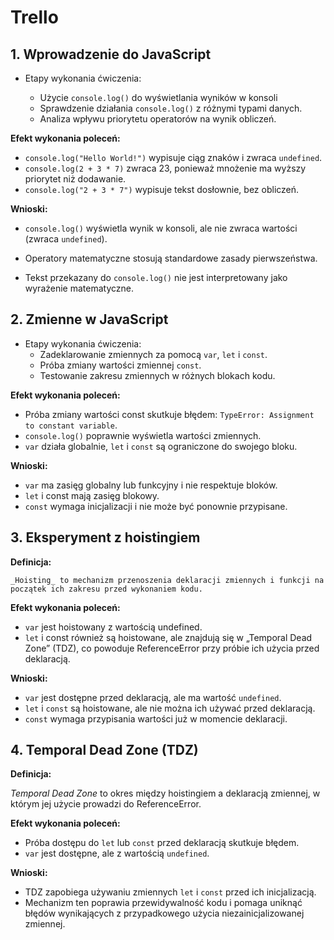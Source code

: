 # Trello

## 1. Wprowadzenie do JavaScript

- Etapy wykonania ćwiczenia:

    - Użycie `console.log()` do wyświetlania wyników w konsoli
    - Sprawdzenie działania `console.log()` z różnymi typami danych.
    - Analiza wpływu priorytetu operatorów na wynik obliczeń.

**Efekt wykonania poleceń:**

- `console.log("Hello World!")` wypisuje ciąg znaków i zwraca `undefined`.
- `console.log(2 + 3 * 7)` zwraca 23, ponieważ mnożenie ma wyższy priorytet niż dodawanie.
- `console.log("2 + 3 * 7")` wypisuje tekst dosłownie, bez obliczeń.

**Wnioski:**

- `console.log()` wyświetla wynik w konsoli, ale nie zwraca wartości (zwraca `undefined`).
- Operatory matematyczne stosują standardowe zasady pierwszeństwa.

- Tekst przekazany do `console.log()` nie jest interpretowany jako wyrażenie matematyczne.

## 2. Zmienne w JavaScript

- Etapy wykonania ćwiczenia:
    - Zadeklarowanie zmiennych za pomocą `var`, `let` i `const`.
    - Próba zmiany wartości zmiennej `const`.
    - Testowanie zakresu zmiennych w różnych blokach kodu.

**Efekt wykonania poleceń:**

- Próba zmiany wartości const skutkuje błędem: `TypeError: Assignment to constant variable`.
- `console.log()` poprawnie wyświetla wartości zmiennych.
- `var` działa globalnie, `let` i `const` są ograniczone do swojego bloku.

**Wnioski:**

- `var` ma zasięg globalny lub funkcyjny i nie respektuje bloków.
- `let` i const mają zasięg blokowy.
- `const` wymaga inicjalizacji i nie może być ponownie przypisane.

## 3. Eksperyment z hoistingiem

**Definicja:**

    _Hoisting_ to mechanizm przenoszenia deklaracji zmiennych i funkcji na początek ich zakresu przed wykonaniem kodu.

**Efekt wykonania poleceń:**

- `var` jest hoistowany z wartością undefined.
- `let` i const również są hoistowane, ale znajdują się w „Temporal Dead Zone” (TDZ), co powoduje ReferenceError przy próbie ich użycia przed deklaracją.

**Wnioski:**

- `var` jest dostępne przed deklaracją, ale ma wartość `undefined`.
- `let` i `const` są hoistowane, ale nie można ich używać przed deklaracją.
- `const` wymaga przypisania wartości już w momencie deklaracji.

## 4. Temporal Dead Zone (TDZ)

**Definicja:**

_Temporal Dead Zone_ to okres między hoistingiem a deklaracją zmiennej, w którym jej użycie prowadzi do ReferenceError.

**Efekt wykonania poleceń:**

- Próba dostępu do `let` lub `const` przed deklaracją skutkuje błędem.
- `var` jest dostępne, ale z wartością `undefined`.

**Wnioski:**

- TDZ zapobiega używaniu zmiennych `let` i `const` przed ich inicjalizacją.
- Mechanizm ten poprawia przewidywalność kodu i pomaga uniknąć błędów wynikających z przypadkowego użycia niezainicjalizowanej zmiennej.